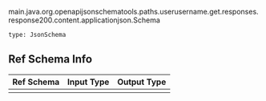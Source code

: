 main.java.org.openapijsonschematools.paths.userusername.get.responses.response200.content.applicationjson.Schema
```
type: JsonSchema
```

## Ref Schema Info
Ref Schema | Input Type | Output Type
---------- | ---------- | -----------
 |  | 

